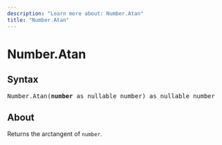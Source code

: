 ```yaml
---
description: "Learn more about: Number.Atan"
title: "Number.Atan"
---
```

# Number.Atan

## Syntax

<pre>
Number.Atan(<b>number</b> as nullable number) as nullable number
</pre>

## About

Returns the arctangent of `number`.
